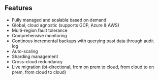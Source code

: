 ## Features

* Fully managed and scalable based on demand
* Global, cloud agnostic (supports GCP, Azure & AWS)
* Multi-region fault tolerance
* Comprehensive monitoring
* Continous incremental backups with querying past data through audit log
* Auto-scaling
* Sharding management
* Cross-cloud redundancy
* Live migration (bi-directional, from on prem to cloud, from cloud to on prem, from cloud to cloud)

